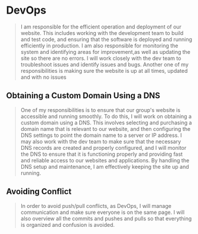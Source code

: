 # DevOps
> I am responsible for the efficient operation and deployment of our website. This includes working with the development team to build and test code, and ensuring that the software is deployed and running efficiently in production. I am also responsible for monitoring the system and identifying areas for improvement,as well as updating the site so there are no errors. I will work closely with the dev team to troubleshoot issues and identify issues and bugs. Another one of my responsibilities is making sure the website is up at all times, updated and with no issues
 
## Obtaining a Custom Domain Using a DNS
> One of my responsibilities is to ensure that our group's website is accessible and running smoothly. To do this, I will work on obtaining a custom domain using a DNS. This involves selecting and purchasing a domain name that is relevant to our website, and then configuring the DNS settings to point the domain name to a server or IP address. I may also work with the dev team to make sure that the necessary DNS records are created and properly configured, and I will monitor the DNS to ensure that it is functioning properly and providing fast and reliable access to our websites and applications. By handling the DNS setup and maintenance, I am effectively keeping the site up and running.
 
## Avoiding Conflict
> In order to avoid push/pull conflicts, as DevOps, I will manage communication and make sure everyone is on the same page. I will also overview all the commits and pushes and pulls so that everything is organized and confusion is avoided.
 
 
